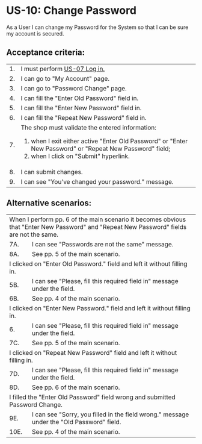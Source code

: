 # US-10: Change Password

As a User I can change my Password for the System so that I can be sure my account is secured. 

## **Acceptance criteria:**

<table>
    <tr>
        <td>1.</td>
        <td>I must perform <a href="US07-LogIn.md"> US-07 Log in.</a></td>
    </tr>
    <tr>
        <td>2.</td>
        <td>I can go to "My Account" page.</td>
    </tr>
    <tr>
        <td>3.</td>
        <td>I can go to "Password Change" page.</td>
    </tr>
    <tr>
        <td>4.</td>
        <td>I can fill the "Enter Old Password" field in.</td>
    </tr>
    <tr>
        <td>5.</td>
        <td>I can fill the "Enter New Password" field in.</td>
    </tr>
    <tr>
        <td>6.</td>
        <td>I can fill the "Repeat New Password" field in.</td>
    </tr>
    <tr>
        <td>7.</td>
        <td>The shop must validate the entered information:
            <ol>
                <li>when I exit either active  "Enter Old Password" or "Enter New Password" or  "Repeat New Password" field;</li>
                <li>when I click on "Submit" hyperlink.</li>
            </ol></td>
    </tr>
    <tr>
        <td>8.</td>
        <td>I can submit changes.</td>
    </tr>
    <tr>
        <td>9.</td>
        <td>I can see "You've changed your password." message.</td>
    </tr>
</table>

## **Alternative scenarios:**
<table>
    <tr>
        <td colspan="2">When I perform pp. 6 of the main scenario it becomes obvious that "Enter New Password" and "Repeat New Password" fields are not the same.</td>
    </tr>
    <tr>
        <td>7A.</td>
        <td>I can see "Passwords are not the same" message.</td>
    </tr>
    <tr>
        <td>8A.</td>
        <td>See pp. 5 of the main scenario.</td>
    </tr>
<td colspan="2"> I clicked on "Enter Old Password." field and left it without filling in. </td>
    </tr>
    <tr>
        <td>5B.</td>
        <td> I can see "Please, fill this required field in" message under the field.</td>
    </tr>
    <tr>
        <td>6B.</td>
        <td>See pp. 4 of the main scenario.</td>
    </tr>
<td colspan="2"> I clicked on "Enter New Password." field and left it without filling in. </td>
    </tr>
    <tr>
        <td>6.</td>
        <td> I can see "Please, fill this required field in" message under the field.</td>
    </tr>
    <tr>
        <td>7C.</td>
        <td>See pp. 5 of the main scenario.</td>
    </tr>
       <tr>
        <td colspan="2"> I clicked on "Repeat New Password" field and left it without filling in. </td>
    </tr>
    <tr>
        <td>7D.</td>
        <td> I can see "Please, fill this required field in" message under the field.</td>
    </tr>
    <tr>
        <td>8D.</td>
        <td>See pp. 6 of the main scenario.</td>
    </tr>
           <tr>
        <td colspan="2"> I filled the "Enter Old Password" field wrong and submitted Password Change. </td>
    </tr>
    <tr>
        <td>9E.</td>
        <td>I can see "Sorry, you filled in the field wrong." message under the "Old Password" field.</td>
    </tr>
    <tr>
        <td>10E.</td>
        <td>See pp. 4 of the main scenario.</td>
    </tr>
</table>